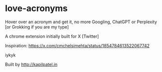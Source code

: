 # love-acronyms
Hover over an acronym and get it, no more Googling, ChatGPT or Perplexity [or Grokking if you are my type]

A chrome extension initially built for X [Twitter]


Inspiration: https://x.com/cmchelsimehta/status/1854784613522067742

iykyk

Built by http://kapilpatel.in
